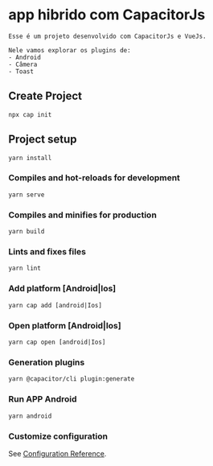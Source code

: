 # app hibrido com CapacitorJs

```
Esse é um projeto desenvolvido com CapacitorJs e VueJs.

Nele vamos explorar os plugins de:
- Android
- Câmera
- Toast
```


## Create Project
```
npx cap init
```

## Project setup
```
yarn install
```

### Compiles and hot-reloads for development
```
yarn serve
```

### Compiles and minifies for production
```
yarn build
```

### Lints and fixes files
```
yarn lint
```

### Add platform [Android|Ios]
```
yarn cap add [android|Ios]
```


### Open platform [Android|Ios]
```
yarn cap open [android|Ios]
```

### Generation plugins
```
yarn @capacitor/cli plugin:generate
```

### Run APP Android
```
yarn android
```


### Customize configuration
See [Configuration Reference](https://capacitorjs.com/).
